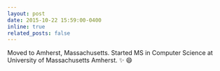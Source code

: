 ```yaml
---
layout: post
date: 2015-10-22 15:59:00-0400
inline: true
related_posts: false
---
```


Moved to Amherst, Massachusetts. Started MS in Computer Science at University of Massachusetts Amherst. :sparkles: :smile:
